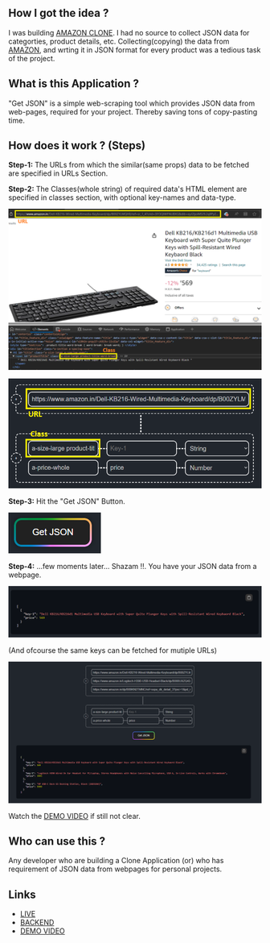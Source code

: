 ## How I got the idea ?

I was building [AMAZON CLONE](https://amazon-clone-by-charan.vercel.app/). I had no source to collect JSON data for categorties, product details, etc. Collecting(copying) the data from [AMAZON](https://amazon.in), and wrting it in JSON format for every product was a tedious task of the project.

## What is this Application ?

"Get JSON" is a simple web-scraping tool which provides JSON data from web-pages, required for your project. Thereby saving tons of copy-pasting time.

## How does it work ? (Steps)

**Step-1:** The URLs from which the similar(same props) data to be fetched are specified in URLs Section.

**Step-2:** The Classes(whole string) of required data's HTML element are specified in classes section, with optional key-names and data-type.

![](./views/1.png)

![](./views/2.png)

**Step-3:** Hit the "Get JSON" Button.

![](./views/3.png)

**Step-4:** ...few moments later... Shazam !!. You have your JSON data from a webpage.

![](./views/4.png)

(And ofcourse the same keys can be fetched for mutiple URLs)

![](./views/5.png)

Watch the [DEMO VIDEO](https://www.youtube.com/watch?v=SW8XS0zJ22U) if still not clear.

## Who can use this ?

Any developer who are building a Clone Application (or) who has requirement of JSON data from webpages for personal projects.

## Links

- [LIVE](https://getjson.vercel.app/)
- [BACKEND](https://github.com/Charan-Mudiraj/Get-JSON---Backend)
- [DEMO VIDEO](https://www.youtube.com/watch?v=SW8XS0zJ22U)
